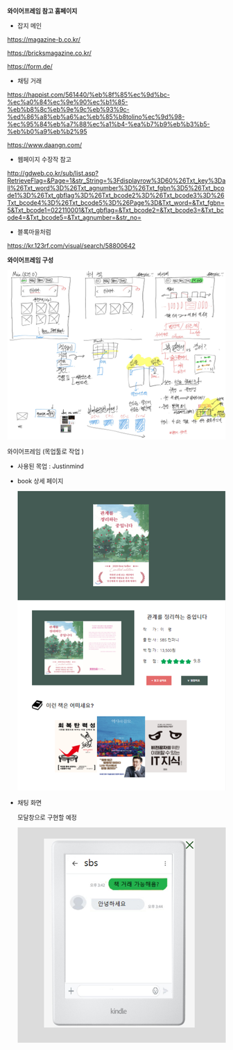 **와이어프레임 참고 홈페이지**

- 잡지 메인

https://magazine-b.co.kr/

https://bricksmagazine.co.kr/

https://form.de/
 
 

- 채팅 거래

https://happist.com/561440/%eb%8f%85%ec%9d%bc-%ec%a0%84%ec%9e%90%ec%b1%85-%eb%b8%8c%eb%9e%9c%eb%93%9c-%ed%86%a8%eb%a6%ac%eb%85%b8tolino%ec%9d%98-%ec%95%84%eb%a7%88%ec%a1%b4-%ea%b7%b9%eb%b3%b5-%eb%b0%a9%eb%b2%95

https://www.daangn.com/



- 웹페이지 수장작 참고

http://gdweb.co.kr/sub/list.asp?RetrieveFlag=&Page=1&str_String=%3Fdisplayrow%3D60%26Txt_key%3Dall%26Txt_word%3D%26Txt_agnumber%3D%26Txt_fgbn%3D5%26Txt_bcode1%3D%26Txt_gbflag%3D%26Txt_bcode2%3D%26Txt_bcode3%3D%26Txt_bcode4%3D%26Txt_bcode5%3D%26Page%3D&Txt_word=&Txt_fgbn=5&Txt_bcode1=022110001&Txt_gbflag=&Txt_bcode2=&Txt_bcode3=&Txt_bcode4=&Txt_bcode5=&Txt_agnumber=&str_no=



- 블록마을처럼

https://kr.123rf.com/visual/search/58800642



**와이어프레임 구성**

![image-20210309173924701](README.assets/image-20210309173924701.png)



와이어프레임 (목업툴로 작업 ) 

- 사용된 목업 : Justinmind

- book 상세 페이지

  ![image-20210310224921855](README.assets/image-20210310224921855.png)

- 채팅 화면

  모달창으로 구현할 예정

  ![image-20210310225009181](README.assets/image-20210310225009181.png)